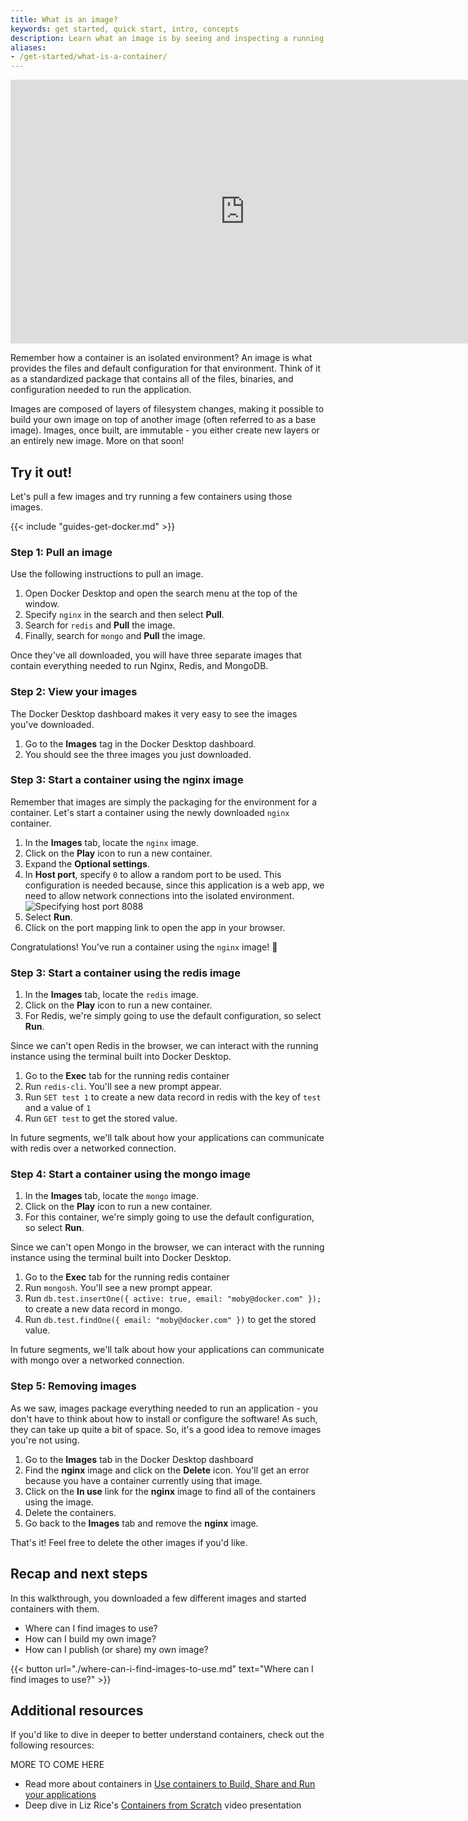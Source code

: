 ```yaml
---
title: What is an image?
keywords: get started, quick start, intro, concepts
description: Learn what an image is by seeing and inspecting a running container.
aliases:
- /get-started/what-is-a-container/
---
```


<iframe width="750" height="422" src="https://www.youtube.com/embed/nsWWQ1xoEy0?vq=hd1080&rel=0" title="YouTube video player" frameborder="0" allow="accelerometer; autoplay; clipboard-write; encrypted-media; gyroscope; picture-in-picture" allowfullscreen></iframe>

Remember how a container is an isolated environment? An image is what provides the
files and default configuration for that environment. Think of it as a standardized
package that contains all of the files, binaries, and configuration needed to run
the application.

Images are composed of layers of filesystem changes, making it possible to build your
own image on top of another image (often referred to as a base image). Images, once
built, are immutable - you either create new layers or an entirely new image. More on
that soon!

## Try it out!

Let's pull a few images and try running a few containers using those images.

{{< include "guides-get-docker.md" >}}

### Step 1: Pull an image

Use the following instructions to pull an image.

1. Open Docker Desktop and open the search menu at the top of the window.
2. Specify `nginx` in the search and then select **Pull**.
3. Search for `redis` and **Pull** the image.
4. Finally, search for `mongo` and **Pull** the image.

Once they've all downloaded, you will have three separate images that contain everything
needed to run Nginx, Redis, and MongoDB.

### Step 2: View your images

The Docker Desktop dashboard makes it very easy to see the images you've downloaded.

1. Go to the **Images** tag in the Docker Desktop dashboard.
2. You should see the three images you just downloaded.


### Step 3: Start a container using the nginx image

Remember that images are simply the packaging for the environment for a container.
Let's start a container using the newly downloaded `nginx` container.

1. In the **Images** tab, locate the `nginx` image.
2. Click on the **Play** icon to run a new container.
3. Expand the **Optional settings**.
4. In **Host port**, specify `0` to allow a random port to be used. This configuration is needed because, since this application is a web app, we need to allow network connections into the isolated environment.
   ![Specifying host port 8088](images/getting-started-setup.webp?w=500&border=true)
5. Select **Run**.
6. Click on the port mapping link to open the app in your browser.

Congratulations! You've run a container using the `nginx` image! 🎉

### Step 3: Start a container using the redis image

1. In the **Images** tab, locate the `redis` image.
2. Click on the **Play** icon to run a new container.
3. For Redis, we're simply going to use the default configuration, so select **Run**.

Since we can't open Redis in the browser, we can interact with the running instance
using the terminal built into Docker Desktop.

1. Go to the **Exec** tab for the running redis container
2. Run `redis-cli`. You'll see a new prompt appear.
3. Run `SET test 1` to create a new data record in redis with the key of `test` and a value of `1`
4. Run `GET test` to get the stored value.

In future segments, we'll talk about how your applications can communicate with
redis over a networked connection.


### Step 4: Start a container using the mongo image

1. In the **Images** tab, locate the `mongo` image.
2. Click on the **Play** icon to run a new container.
3. For this container, we're simply going to use the default configuration, so select **Run**.

Since we can't open Mongo in the browser, we can interact with the running instance
using the terminal built into Docker Desktop.

1. Go to the **Exec** tab for the running redis container
2. Run `mongosh`. You'll see a new prompt appear.
3. Run `db.test.insertOne({ active: true, email: "moby@docker.com" });` to create a new data record in mongo.
4. Run `db.test.findOne({ email: "moby@docker.com" })` to get the stored value.

In future segments, we'll talk about how your applications can communicate with
mongo over a networked connection.

### Step 5: Removing images

As we saw, images package everything needed to run an application - you don't
have to think about how to install or configure the software! As such, they can
take up quite a bit of space. So, it's a good idea to remove images you're not
using.

1. Go to the **Images** tab in the Docker Desktop dashboard
2. Find the **nginx** image and click on the **Delete** icon. You'll get an error
   because you have a container currently using that image.
3. Click on the **In use** link for the **nginx** image to find all of the
   containers using the image. 
4. Delete the containers.
5. Go back to the **Images** tab and remove the **nginx** image.

That's it! Feel free to delete the other images if you'd like.

## Recap and next steps

In this walkthrough, you downloaded a few different images and started containers
with them.

- Where can I find images to use?
- How can I build my own image?
- How can I publish (or share) my own image?

{{< button url="./where-can-i-find-images-to-use.md" text="Where can I find images to use?" >}}

## Additional resources

If you'd like to dive in deeper to better understand containers, check out the following resources:

MORE TO COME HERE

- Read more about containers in [Use containers to Build, Share and Run your applications](https://www.docker.com/resources/what-container/)
- Deep dive in Liz Rice's [Containers from Scratch](https://www.youtube.com/watch?v=8fi7uSYlOdc) video presentation